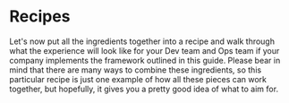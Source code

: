 # Recipes

Let's now put all the ingredients together into a recipe and walk through what the experience will look like for your
Dev team and Ops team if your company implements the framework outlined in this guide. Please bear in mind that there
are many ways to combine these ingredients, so this particular recipe is just one example of how all these pieces can
work together, but hopefully, it gives you a pretty good idea of what to aim for.


<!-- ##DOCS-SOURCER-START
{"sourcePlugin":"Local File Copier","hash":"84a25c315b6a15169c6f75c22ab827db"}
##DOCS-SOURCER-END -->
